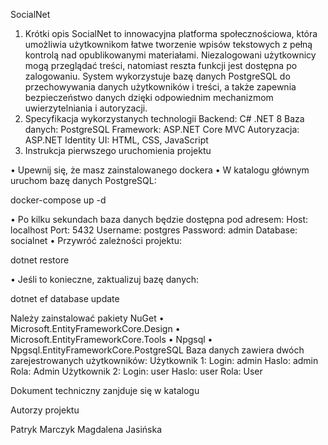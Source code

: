 SocialNet

1.	Krótki opis
SocialNet to innowacyjna platforma społecznościowa, która umożliwia użytkownikom łatwe tworzenie wpisów tekstowych z pełną kontrolą nad opublikowanymi materiałami. Niezalogowani użytkownicy mogą przeglądać treści, natomiast reszta funkcji jest dostępna po zalogowaniu. System wykorzystuje bazę danych PostgreSQL do przechowywania danych użytkowników i treści, a także zapewnia bezpieczeństwo danych dzięki odpowiednim mechanizmom uwierzytelniania i autoryzacji.
2.	Specyfikacja wykorzystanych technologii
Backend: C# .NET 8
Baza danych: PostgreSQL
Framework: ASP.NET Core MVC
Autoryzacja: ASP.NET Identity
UI: HTML, CSS, JavaScript 
3.	Instrukcja pierwszego uruchomienia projektu

•	Upewnij się, że masz zainstalowanego dockera
•	W katalogu głównym uruchom bazę danych PostgreSQL:
 
docker-compose up -d

 
•	Po kilku sekundach baza danych będzie dostępna pod adresem:
Host: localhost
Port: 5432
Username: postgres
Password: admin
Database: socialnet
•	Przywróć zależności projektu:

dotnet restore

•	Jeśli to konieczne, zaktualizuj bazę danych:

dotnet ef database update

Należy zainstalować pakiety NuGet
•	Microsoft.EntityFrameworkCore.Design
•	Microsoft.EntityFrameworkCore.Tools
•	Npgsql
•	Npgsql.EntityFrameworkCore.PostgreSQL
Baza danych zawiera dwóch zarejestrowanych użytkowników:
Użytkownik 1:
Login: admin
Haslo: admin
Rola: Admin
Użytkownik 2:
Login: user
Haslo: user
Rola: User

Dokument techniczny zanjduje się w katalogu

Autorzy projektu

Patryk Marczyk
Magdalena Jasińska



